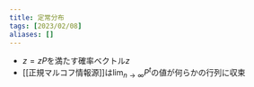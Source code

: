 ```yaml
---
title: 定常分布
tags: [2023/02/08]
aliases: []
---
```


- $z=zP$を満たす確率ベクトル$z$
- [[正規マルコフ情報源]]は$\lim_{n \to \infty} P^t$の値が何らかの行列に収束